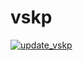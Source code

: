# vskp

[![update_vskp](https://github.com/kaustuvchatterjee/vskp/actions/workflows/update_vskp.yml/badge.svg)](https://github.com/kaustuvchatterjee/vskp/actions/workflows/update_vskp.yml)
